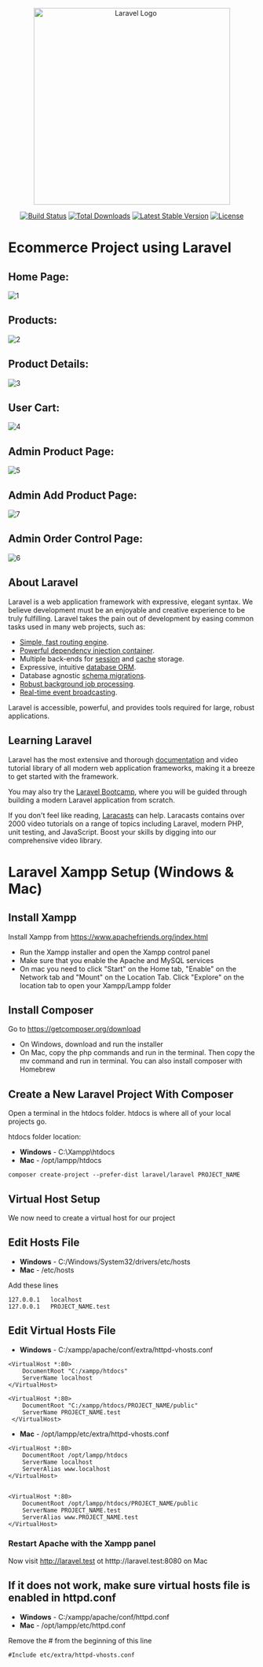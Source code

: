 <p align="center"><a href="https://laravel.com" target="_blank"><img src="https://raw.githubusercontent.com/laravel/art/master/logo-lockup/5%20SVG/2%20CMYK/1%20Full%20Color/laravel-logolockup-cmyk-red.svg" width="400" alt="Laravel Logo"></a></p>

<p align="center">
<a href="https://travis-ci.org/laravel/framework"><img src="https://travis-ci.org/laravel/framework.svg" alt="Build Status"></a>
<a href="https://packagist.org/packages/laravel/framework"><img src="https://img.shields.io/packagist/dt/laravel/framework" alt="Total Downloads"></a>
<a href="https://packagist.org/packages/laravel/framework"><img src="https://img.shields.io/packagist/v/laravel/framework" alt="Latest Stable Version"></a>
<a href="https://packagist.org/packages/laravel/framework"><img src="https://img.shields.io/packagist/l/laravel/framework" alt="License"></a>
</p>

# Ecommerce Project using Laravel

## Home Page:
![1](https://user-images.githubusercontent.com/64111533/219829731-7ac6875b-7742-4c9f-b244-05f2f301d484.png)

## Products:
![2](https://user-images.githubusercontent.com/64111533/219829735-a783ef1b-af80-4805-8503-954f67f5c0b1.png)

## Product Details:
![3](https://user-images.githubusercontent.com/64111533/219829736-7087e903-e7e2-4c41-b0b7-21b566d52a12.png)

## User Cart:
![4](https://user-images.githubusercontent.com/64111533/219829737-fe26f873-81e0-4b30-a124-2bf64a2a78ea.png)

## Admin Product Page:
![5](https://user-images.githubusercontent.com/64111533/219829738-c17eb516-e20f-4327-ae36-ff9faa46911e.png)

## Admin Add Product Page:
![7](https://user-images.githubusercontent.com/64111533/219829938-44818739-3840-45a6-8904-f568c1d1e715.png)

## Admin Order Control Page:
![6](https://user-images.githubusercontent.com/64111533/219829742-8a83b78f-39a9-41ca-976e-8f4b25da31f5.png)


## About Laravel

Laravel is a web application framework with expressive, elegant syntax. We believe development must be an enjoyable and creative experience to be truly fulfilling. Laravel takes the pain out of development by easing common tasks used in many web projects, such as:

- [Simple, fast routing engine](https://laravel.com/docs/routing).
- [Powerful dependency injection container](https://laravel.com/docs/container).
- Multiple back-ends for [session](https://laravel.com/docs/session) and [cache](https://laravel.com/docs/cache) storage.
- Expressive, intuitive [database ORM](https://laravel.com/docs/eloquent).
- Database agnostic [schema migrations](https://laravel.com/docs/migrations).
- [Robust background job processing](https://laravel.com/docs/queues).
- [Real-time event broadcasting](https://laravel.com/docs/broadcasting).

Laravel is accessible, powerful, and provides tools required for large, robust applications.

## Learning Laravel

Laravel has the most extensive and thorough [documentation](https://laravel.com/docs) and video tutorial library of all modern web application frameworks, making it a breeze to get started with the framework.

You may also try the [Laravel Bootcamp](https://bootcamp.laravel.com), where you will be guided through building a modern Laravel application from scratch.

If you don't feel like reading, [Laracasts](https://laracasts.com) can help. Laracasts contains over 2000 video tutorials on a range of topics including Laravel, modern PHP, unit testing, and JavaScript. Boost your skills by digging into our comprehensive video library.

# Laravel Xampp Setup (Windows & Mac)

## Install Xampp
Install Xampp from https://www.apachefriends.org/index.html

- Run the Xampp installer and open the Xampp control panel
- Make sure that you enable the Apache and MySQL services
- On mac you need to click "Start" on the Home tab, "Enable" on the Network tab and "Mount" on the Location Tab. Click "Explore" on the location tab to open your Xampp/Lampp folder

## Install Composer
Go to https://getcomposer.org/download

- On Windows, download and run the installer
- On Mac, copy the php commands and run in the terminal. Then copy the mv command and run in terminal. You can also install composer with Homebrew

## Create a New Laravel Project With Composer

Open a terminal in the htdocs folder. htdocs is where all of your local projects go.

htdocs folder location:
- **Windows** - C:\Xampp\htdocs
- **Mac** - /opt/lampp/htdocs

```
composer create-project --prefer-dist laravel/laravel PROJECT_NAME
```
## Virtual Host Setup

We now need to create a virtual host for our project

## Edit Hosts File

- **Windows** - C:/Windows/System32/drivers/etc/hosts
- **Mac** - /etc/hosts

Add these lines

```
127.0.0.1	localhost
127.0.0.1	PROJECT_NAME.test

```

## Edit Virtual Hosts File

- **Windows** - C:/xampp/apache/conf/extra/httpd-vhosts.conf
```
<VirtualHost *:80>
    DocumentRoot "C:/xampp/htdocs"
    ServerName localhost
</VirtualHost>

<VirtualHost *:80>
    DocumentRoot "C:/xampp/htdocs/PROJECT_NAME/public"
    ServerName PROJECT_NAME.test
 </VirtualHost>
```

- **Mac** - /opt/lampp/etc/extra/httpd-vhosts.conf
```
<VirtualHost *:80>
    DocumentRoot /opt/lampp/htdocs
    ServerName localhost
    ServerAlias www.localhost
</VirtualHost>


<VirtualHost *:80>
    DocumentRoot /opt/lampp/htdocs/PROJECT_NAME/public
    ServerName PROJECT_NAME.test
    ServerAlias www.PROJECT_NAME.test
</VirtualHost>
```

### Restart Apache with the Xampp panel

Now visit http://laravel.test ot htttp://laravel.test:8080 on Mac

## If it does not work, make sure virtual hosts file is enabled in httpd.conf
- **Windows** - C:/xampp/apache/conf/httpd.conf
- **Mac** - /opt/lampp/etc/httpd.conf

Remove the # from the beginning of this line

```
#Include etc/extra/httpd-vhosts.conf
```
